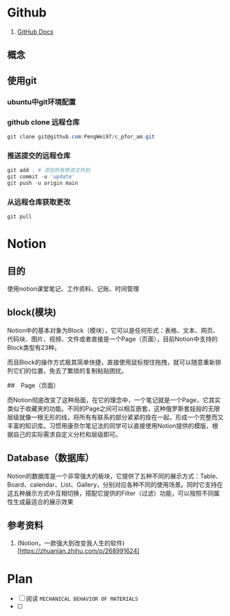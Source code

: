 # Github

1. [GitHub Docs](https://docs.github.com/cn/github/getting-started-with-github)

## 概念

## 使用git

### ubuntu中git环境配置

### github clone 远程仓库

```powershell
git clone git@github.com:PengWei97/c_pfor_am.git
```

### 推送提交的远程仓库

```powershell
git add . # 添加所有修改文件到
git commit -u 'update'
git push -u origin main
```

### 从远程仓库获取更改

```shell
git pull
```
# Notion

## 目的

使用notion课堂笔记、工作资料、记账、时间管理
## block(模块)

Notion中的基本对象为Block（模块），它可以是任何形式：表格、文本、网页、代码块、图片、视频、文件或者直接是一个Page（页面），目前Notion中支持的Block类型有23种。

而且Block的操作方式极其简单快捷，直接使用鼠标按住拖拽，就可以随意重新排列它们的位置，免去了繁琐的复制粘贴困扰。


##　Page（页面）

而Notion彻底改变了这种局面，在它的理念中，一个笔记就是一个Page，它其实类似于收藏夹的功能。不同的Page之间可以相互嵌套，这种俄罗斯套娃般的无限层级就像一根无形的线，将所有有联系的部分紧紧的拴在一起，形成一个完整而又丰富的知识库。习惯用康奈尔笔记法的同学可以直接使用Notion提供的模版，根据自己的实际需求自定义分栏和层级即可。

## Database（数据库）

Notion的数据库是一个非常强大的板块，它提供了五种不同的展示方式：Table、Board、calendar、List、Gallery，分别对应各种不同的使用场景。同时它支持在这五种展示方式中互相切换，搭配它提供的Filter（过滤）功能，可以按照不同属性生成最适合的展示效果
## 参考资料

1. (Notion，一款强大到改变我人生的软件)[https://zhuanlan.zhihu.com/p/268991624]

# Plan

- [ ] 阅读 `MECHANICAL BEHAVIOR OF MATERIALS`
- [ ] 
